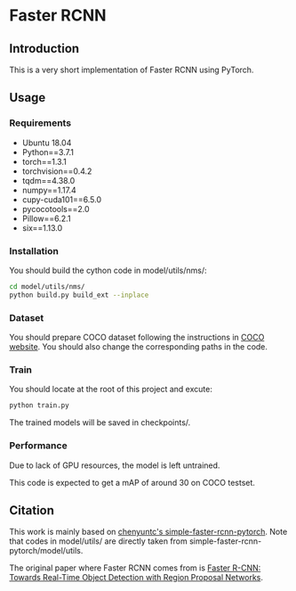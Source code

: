 # Faster RCNN

## Introduction

This is a very short implementation of Faster RCNN using PyTorch.

## Usage

### Requirements

- Ubuntu 18.04
- Python==3.7.1
- torch==1.3.1
- torchvision==0.4.2
- tqdm==4.38.0
- numpy==1.17.4
- cupy-cuda101==6.5.0
- pycocotools==2.0
- Pillow==6.2.1
- six==1.13.0

### Installation

You should build the cython code in model/utils/nms/:

```Bash
cd model/utils/nms/
python build.py build_ext --inplace
```

### Dataset

You should prepare COCO dataset following the instructions in [COCO website](http://cocodataset.org/). You should also change the corresponding paths in the code.

### Train

You should locate at the root of this project and excute:

```Bash
python train.py
```

The trained models will be saved in checkpoints/.

### Performance

Due to lack of GPU resources, the model is left untrained.

This code is expected to get a mAP of around 30 on COCO testset.

## Citation

This work is mainly based on [chenyuntc's simple-faster-rcnn-pytorch](https://github.com/chenyuntc/simple-faster-rcnn-pytorch). Note that codes in model/utils/ are directly taken from simple-faster-rcnn-pytorch/model/utils.

The original paper where Faster RCNN comes from is [Faster R-CNN: Towards Real-Time Object Detection with Region Proposal Networks](http://arxiv.org/pdf/1506.01497.pdf).
